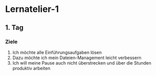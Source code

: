 # Lernatelier-1
## 1. Tag
### Ziele
1. Ich möchte alle Einführungsaufgaben lösen
2. Dazu möchte ich mein Dateien-Management leicht verbessern
3. Ich will meine Pause auch nicht überstrecken und über die Stunden produktiv arbeiten
